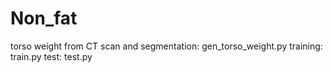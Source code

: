 # Non_fat

torso weight from CT scan and segmentation: gen_torso_weight.py 
training: train.py
test: test.py


